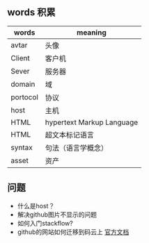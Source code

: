 ## words 积累

| words    | meaning                   |
| -------- | ------------------------- |
| avtar    | 头像                      |
| Client   | 客户机                    |
| Sever    | 服务器                    |
| domain   | 域                        |
| portocol | 协议                      |
| host     | 主机                      |
| HTML     | hypertext Markup Language |
| HTML     | 超文本标记语言            |
| syntax   | 句法（语言学概念）        |
| asset    | 资产                      |






## 问题

* 什么是host？
* 解决github图片不显示的问题
* 如何入门stackflow?
* github的网站如何迁移到码云上 [官方文档](http://git.mydoc.io/?t=154714)

